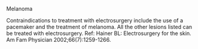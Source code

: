Melanoma

Contraindications to treatment with electrosurgery include the use of a pacemaker and the treatment of melanoma. All the other lesions listed can be treated with electrosurgery. Ref: Hainer BL: Electrosurgery for the skin. Am Fam Physician 2002;66(7):1259-1266.